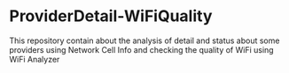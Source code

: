 # ProviderDetail-WiFiQuality
This repository contain about the analysis of detail and status about some providers using Network Cell Info and checking the quality of WiFi using WiFi Analyzer
